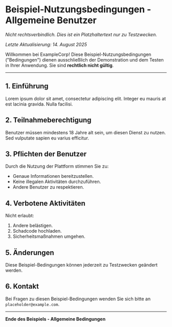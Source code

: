 # Beispiel-Nutzungsbedingungen - Allgemeine Benutzer
_Nicht rechtsverbindlich. Dies ist ein Platzhaltertext nur zu Testzwecken._

_Letzte Aktualisierung: 14. August 2025_

Willkommen bei ExampleCorp! Diese Beispiel-Nutzungsbedingungen ("Bedingungen") dienen ausschließlich der Demonstration und dem Testen in Ihrer Anwendung. Sie sind **rechtlich nicht gültig**.

---

## 1. Einführung
Lorem ipsum dolor sit amet, consectetur adipiscing elit. Integer eu mauris at est lacinia gravida. Nulla facilisi.

## 2. Teilnahmeberechtigung
Benutzer müssen mindestens 18 Jahre alt sein, um diesen Dienst zu nutzen. Sed vulputate sapien eu varius efficitur.

## 3. Pflichten der Benutzer
Durch die Nutzung der Plattform stimmen Sie zu:
- Genaue Informationen bereitzustellen.
- Keine illegalen Aktivitäten durchzuführen.
- Andere Benutzer zu respektieren.

## 4. Verbotene Aktivitäten
Nicht erlaubt:
1. Andere belästigen.
2. Schadcode hochladen.
3. Sicherheitsmaßnahmen umgehen.

## 5. Änderungen
Diese Beispiel-Bedingungen können jederzeit zu Testzwecken geändert werden.

## 6. Kontakt
Bei Fragen zu diesen Beispiel-Bedingungen wenden Sie sich bitte an `placeholder@example.com`.

---

**Ende des Beispiels - Allgemeine Bedingungen**
